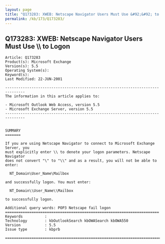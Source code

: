 ```yaml
---
layout: page
title: "Q173283: XWEB: Netscape Navigator Users Must Use &#92;&#92; to Logon"
permalink: /kb/173/Q173283/
---
```


## Q173283: XWEB: Netscape Navigator Users Must Use &#92;&#92; to Logon

	Article: Q173283
	Product(s): Microsoft Exchange
	Version(s): 5.5
	Operating System(s): 
	Keyword(s): 
	Last Modified: 22-JUN-2001
	
	-------------------------------------------------------------------------------
	The information in this article applies to:
	
	- Microsoft Outlook Web Access, version 5.5 
	- Microsoft Exchange Server, version 5.5 
	-------------------------------------------------------------------------------
	
	
	SUMMARY
	=======
	
	If you are using Netscape Navigator to connect to Microsoft Exchange Server, you
	must explicitly enter \\ to denote your logon parameters. Netscape Navigator
	does not convert "\" to "\\" and as a result, you will not be able to enter:
	
	  NT_Domain\User_Name\Mailbox
	
	and successfully logon. You must enter:
	
	  NT_Domain\\User_Name\\Mailbox
	
	to successfully logon.
	
	Additional query words: POP3 Netscape fail logon
	======================================================================
	Keywords          :  
	Technology        : kbOutlookSearch kbOWASearch kbOWA550
	Version           : 5.5
	Issue type        : kbprb
	
	=============================================================================
	
